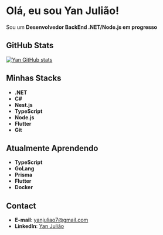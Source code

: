 # Olá, eu sou Yan Julião!

Sou um **Desenvolvedor BackEnd .NET/Node.js em progresso**

## GitHub Stats

[![Yan GitHub stats](https://github-readme-stats.vercel.app/api?username=YanJuliao&show_icons=true&theme=dark)](https://github.com/yanjuliao)

## Minhas Stacks
- **.NET**
- **C#**
- **Nest.js**
- **TypeScript**
- **Node.js**
- **Flutter**
- **Git**

## Atualmente Aprendendo
- **TypeScript**
- **GoLang**
- **Prisma**
- **Flutter**
- **Docker**

## Contact
- **E-mail**: [yanjuliao7@gmail.com](mailto:yanjuliao7@gmail.com)
- **LinkedIn**: [Yan Julião](https://www.linkedin.com/in/yan-juliao)
